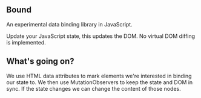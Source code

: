 ## Bound

An experimental data binding library in JavaScript. 

Update your JavaScript state, this updates the DOM. No virtual DOM diffing is implemented.

## What's going on?

We use HTML data attributes to mark elements we're interested in binding our state to. We then use MutationObservers to keep the state and DOM in sync. If the state changes we can change the content of those nodes.